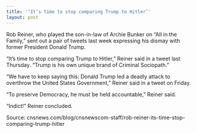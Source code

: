 ```yaml
---
title: '‘It’s time to stop comparing Trump to Hitler’'
layout: post
---
```


Rob Reiner, who played the son-in-law of Archie Bunker on “All in the Family,” sent out a pair of tweets last week expressing his dismay with former President Donald Trump.

“It’s time to stop comparing Trump to Hitler,” Reiner said in a tweet last Thursday. “Trump is his own unique brand of Criminal Sociopath.”

“We have to keep saying this: Donald Trump led a deadly attack to overthrow the United States Government,” Reiner said in a tweet on Friday.

“To preserve Democracy, he must be held accountable,” Reiner said.

“Indict!” Reiner concluded.

Source: cnsnews.com/blog/cnsnewscom-staff/rob-reiner-its-time-stop-comparing-trump-hitler